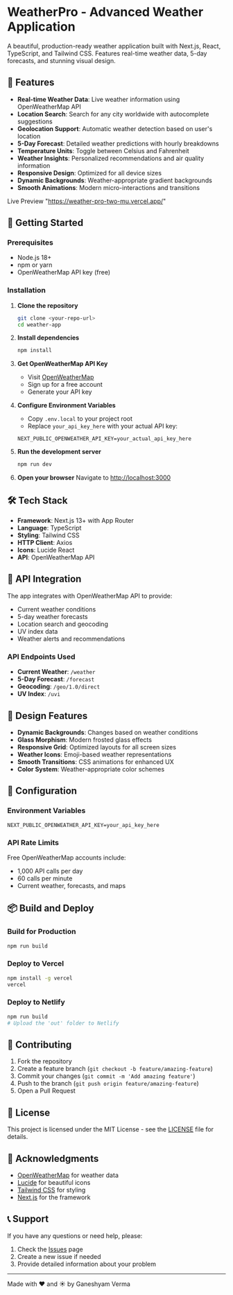 # WeatherPro - Advanced Weather Application

A beautiful, production-ready weather application built with Next.js, React, TypeScript, and Tailwind CSS. Features real-time weather data, 5-day forecasts, and stunning visual design.

## 🌟 Features

- **Real-time Weather Data**: Live weather information using OpenWeatherMap API
- **Location Search**: Search for any city worldwide with autocomplete suggestions
- **Geolocation Support**: Automatic weather detection based on user's location
- **5-Day Forecast**: Detailed weather predictions with hourly breakdowns
- **Temperature Units**: Toggle between Celsius and Fahrenheit
- **Weather Insights**: Personalized recommendations and air quality information
- **Responsive Design**: Optimized for all device sizes
- **Dynamic Backgrounds**: Weather-appropriate gradient backgrounds
- **Smooth Animations**: Modern micro-interactions and transitions


Live Preview "https://weather-pro-two-mu.vercel.app/"

## 🚀 Getting Started

### Prerequisites

- Node.js 18+ 
- npm or yarn
- OpenWeatherMap API key (free)

### Installation

1. **Clone the repository**
   ```bash
   git clone <your-repo-url>
   cd weather-app
   ```

2. **Install dependencies**
   ```bash
   npm install
   ```

3. **Get OpenWeatherMap API Key**
   - Visit [OpenWeatherMap](https://openweathermap.org/api)
   - Sign up for a free account
   - Generate your API key

4. **Configure Environment Variables**
   - Copy `.env.local` to your project root
   - Replace `your_api_key_here` with your actual API key:
   ```env
   NEXT_PUBLIC_OPENWEATHER_API_KEY=your_actual_api_key_here
   ```

5. **Run the development server**
   ```bash
   npm run dev
   ```

6. **Open your browser**
   Navigate to [http://localhost:3000](http://localhost:3000)

## 🛠️ Tech Stack

- **Framework**: Next.js 13+ with App Router
- **Language**: TypeScript
- **Styling**: Tailwind CSS
- **HTTP Client**: Axios
- **Icons**: Lucide React
- **API**: OpenWeatherMap API

## 📱 API Integration

The app integrates with OpenWeatherMap API to provide:

- Current weather conditions
- 5-day weather forecasts
- Location search and geocoding
- UV index data
- Weather alerts and recommendations

### API Endpoints Used

- **Current Weather**: `/weather`
- **5-Day Forecast**: `/forecast`
- **Geocoding**: `/geo/1.0/direct`
- **UV Index**: `/uvi`

## 🎨 Design Features

- **Dynamic Backgrounds**: Changes based on weather conditions
- **Glass Morphism**: Modern frosted glass effects
- **Responsive Grid**: Optimized layouts for all screen sizes
- **Weather Icons**: Emoji-based weather representations
- **Smooth Transitions**: CSS animations for enhanced UX
- **Color System**: Weather-appropriate color schemes

## 🔧 Configuration

### Environment Variables

```env
NEXT_PUBLIC_OPENWEATHER_API_KEY=your_api_key_here
```

### API Rate Limits

Free OpenWeatherMap accounts include:
- 1,000 API calls per day
- 60 calls per minute
- Current weather, forecasts, and maps

## 📦 Build and Deploy

### Build for Production

```bash
npm run build
```

### Deploy to Vercel

```bash
npm install -g vercel
vercel
```

### Deploy to Netlify

```bash
npm run build
# Upload the 'out' folder to Netlify
```

## 🤝 Contributing

1. Fork the repository
2. Create a feature branch (`git checkout -b feature/amazing-feature`)
3. Commit your changes (`git commit -m 'Add amazing feature'`)
4. Push to the branch (`git push origin feature/amazing-feature`)
5. Open a Pull Request

## 📄 License

This project is licensed under the MIT License - see the [LICENSE](LICENSE) file for details.

## 🙏 Acknowledgments

- [OpenWeatherMap](https://openweathermap.org/) for weather data
- [Lucide](https://lucide.dev/) for beautiful icons
- [Tailwind CSS](https://tailwindcss.com/) for styling
- [Next.js](https://nextjs.org/) for the framework

## 📞 Support

If you have any questions or need help, please:
1. Check the [Issues](../../issues) page
2. Create a new issue if needed
3. Provide detailed information about your problem

---

Made with ❤️ and ☀️ by Ganeshyam Verma
